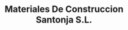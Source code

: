 ---
title: "Materiales De Construccion Santonja S.L."
url: /las-rozas-de-madrid/materiales-de-construccion-santonja-s-l/
shop: comercio
---